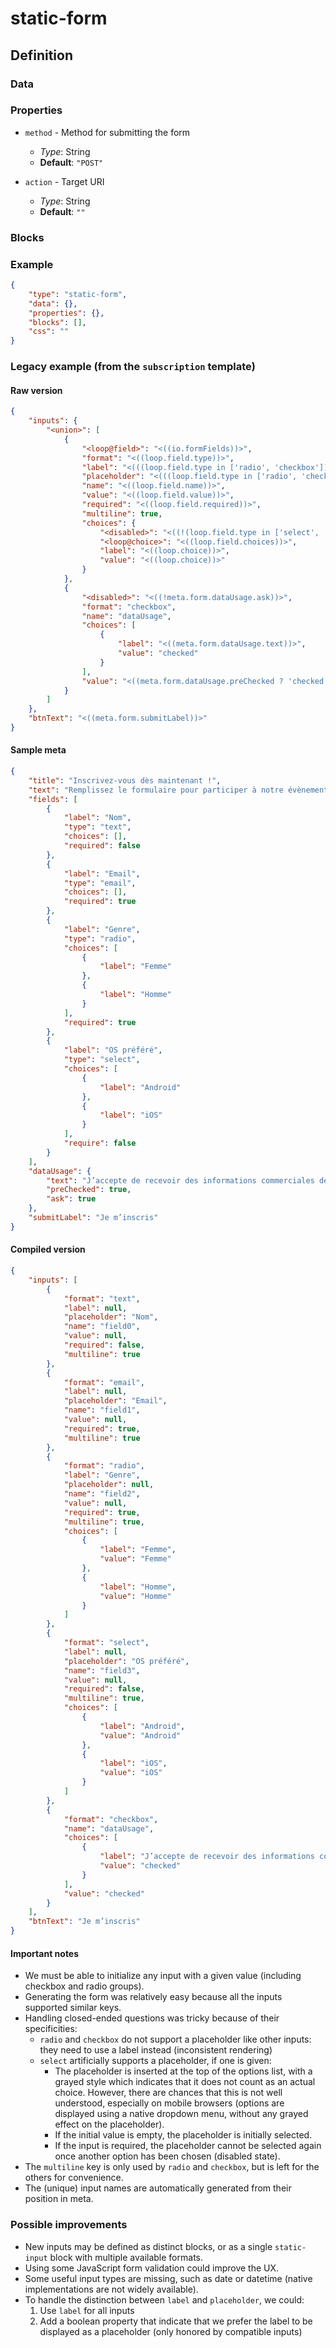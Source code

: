 # static-form

## Definition

### Data

### Properties
* `method` - Method for submitting the form
  * _Type_: String
  * __Default__: `"POST"`

* `action` - Target URI
  * _Type_: String
  * __Default__: `""`

### Blocks

### Example
```json
{
    "type": "static-form",
    "data": {},
    "properties": {},
    "blocks": [],
    "css": ""
}
```

### Legacy example (from the `subscription` template)

#### Raw version
```json
{
    "inputs": {
        "<union>": [
            {
                "<loop@field>": "<((io.formFields))>",
                "format": "<((loop.field.type))>",
                "label": "<(((loop.field.type in ['radio', 'checkbox']) ? loop.field.label : null))>",
                "placeholder": "<(((loop.field.type in ['radio', 'checkbox']) ? null : loop.field.label))>",
                "name": "<((loop.field.name))>",
                "value": "<((loop.field.value))>",
                "required": "<((loop.field.required))>",
                "multiline": true,
                "choices": {
                    "<disabled>": "<((!(loop.field.type in ['select', 'radio', 'checkbox'])))>",
                    "<loop@choice>": "<((loop.field.choices))>",
                    "label": "<((loop.choice))>",
                    "value": "<((loop.choice))>"
                }
            },
            {
                "<disabled>": "<((!meta.form.dataUsage.ask))>",
                "format": "checkbox",
                "name": "dataUsage",
                "choices": [
                    {
                        "label": "<((meta.form.dataUsage.text))>",
                        "value": "checked"
                    }
                ],
                "value": "<((meta.form.dataUsage.preChecked ? 'checked' : ''))>"
            }
        ]
    },
    "btnText": "<((meta.form.submitLabel))>"
}
```

#### Sample meta
```json
{
    "title": "Inscrivez-vous dès maintenant !",
    "text": "Remplissez le formulaire pour participer à notre évènement.",
    "fields": [
        {
            "label": "Nom",
            "type": "text",
            "choices": [],
            "required": false
        },
        {
            "label": "Email",
            "type": "email",
            "choices": [],
            "required": true
        },
        {
            "label": "Genre",
            "type": "radio",
            "choices": [
                {
                    "label": "Femme"
                },
                {
                    "label": "Homme"
                }
            ],
            "required": true
        },
        {
            "label": "OS préféré",
            "type": "select",
            "choices": [
                {
                    "label": "Android"
                },
                {
                    "label": "iOS"
                }
            ],
            "require": false
        }
    ],
    "dataUsage": {
        "text": "J’accepte de recevoir des informations commerciales de Société organisatrice.",
        "preChecked": true,
        "ask": true
    },
    "submitLabel": "Je m’inscris"
}
```

#### Compiled version
```json
{
    "inputs": [
        {
            "format": "text",
            "label": null,
            "placeholder": "Nom",
            "name": "field0",
            "value": null,
            "required": false,
            "multiline": true
        },
        {
            "format": "email",
            "label": null,
            "placeholder": "Email",
            "name": "field1",
            "value": null,
            "required": true,
            "multiline": true
        },
        {
            "format": "radio",
            "label": "Genre",
            "placeholder": null,
            "name": "field2",
            "value": null,
            "required": true,
            "multiline": true,
            "choices": [
                {
                    "label": "Femme",
                    "value": "Femme"
                },
                {
                    "label": "Homme",
                    "value": "Homme"
                }
            ]
        },
        {
            "format": "select",
            "label": null,
            "placeholder": "OS préféré",
            "name": "field3",
            "value": null,
            "required": false,
            "multiline": true,
            "choices": [
                {
                    "label": "Android",
                    "value": "Android"
                },
                {
                    "label": "iOS",
                    "value": "iOS"
                }
            ]
        },
        {
            "format": "checkbox",
            "name": "dataUsage",
            "choices": [
                {
                    "label": "J’accepte de recevoir des informations commerciales de Société organisatrice.",
                    "value": "checked"
                }
            ],
            "value": "checked"
        }
    ],
    "btnText": "Je m’inscris"
}
```

#### Important notes

 - We must be able to initialize any input with a given value (including checkbox and radio groups).
 - Generating the form was relatively easy because all the inputs supported similar keys.
 - Handling closed-ended questions was tricky because of their specificities:
     + `radio` and `checkbox` do not support a placeholder like other inputs: they need to use a label instead (inconsistent rendering)
     + `select` artificially supports a placeholder, if one is given:
         * The placeholder is inserted at the top of the options list, with a grayed style which indicates that it does not count as an actual choice. However, there are chances that this is not well understood, especially on mobile browsers (options are displayed using a native dropdown menu, without any grayed effect on the placeholder).
         * If the initial value is empty, the placeholder is initially selected.
         * If the input is required, the placeholder cannot be selected again once another option has been chosen (disabled state).
 - The `multiline` key is only used by `radio` and `checkbox`, but is left for the others for convenience.
 - The (unique) input names are automatically generated from their position in meta.

### Possible improvements
 - New inputs may be defined as distinct blocks, or as a single `static-input` block with multiple available formats.
 - Using some JavaScript form validation could improve the UX.
 - Some useful input types are missing, such as date or datetime (native implementations are not widely available).
 - To handle the distinction between `label` and `placeholder`, we could:
     1. Use `label` for all inputs
     2. Add a boolean property that indicate that we prefer the label to be displayed as a placeholder (only honored by compatible inputs)
